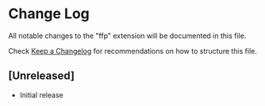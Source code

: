 # Change Log

All notable changes to the "ffp" extension will be documented in this file.

Check [Keep a Changelog](http://keepachangelog.com/) for recommendations on how to structure this file.

## [Unreleased]

- Initial release